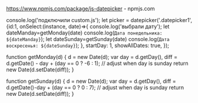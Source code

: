 https://www.npmjs.com/package/js-datepicker   - npmjs.com


console.log('подключили custom.js');
let picker = datepicker('.datepicker1', {id:1, onSelect:(instance, date)=>{
    console.log('выбрали дату');
    let dateManday=getMonday(date)
    console.log(`Дата понедельника: ${dateManday}`);
    let dateSunday=getSunday(date)
    console.log(`Дата воскресенья: ${dateSunday}`);
}, startDay: 1, showAllDates: true,  });

function getMonday(d) {
    d = new Date(d);
    var day = d.getDay(),
      diff = d.getDate() - day + (day == 0 ? -6 : 1); // adjust when day is sunday
    return new Date(d.setDate(diff));
  }

  function getSunday(d) {
    d = new Date(d);
    var day = d.getDay(),
      diff = d.getDate()-day + (day == 0 ? 0 : 7); // adjust when day is sunday
    return new Date(d.setDate(diff));
  }

